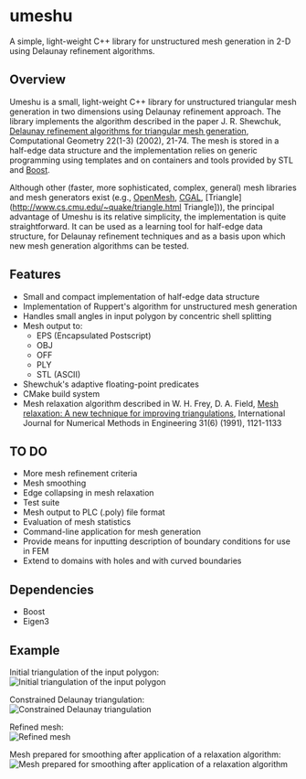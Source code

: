 umeshu
======

A simple, light-weight C++ library for unstructured mesh generation in 2-D using Delaunay refinement
algorithms.

Overview
--------

Umeshu is a small, light-weight C++ library for unstructured triangular mesh generation in two
dimensions using Delaunay refinement approach. The library implements the algorithm described in
the paper J. R. Shewchuk, <a href="http://dx.doi.org/10.1016/S0925-7721(01)00047-5">Delaunay
refinement algorithms for triangular mesh generation</a>, Computational Geometry 22(1-3) (2002),
21-74. The mesh is stored in a half-edge data structure and the implementation relies on
generic programming using templates and on containers and tools provided by STL and
[Boost](http://www.boost.org/).

Although other (faster, more sophisticated, complex, general) mesh libraries and mesh generators exist
(e.g., [OpenMesh](http://www.openmesh.org/), [CGAL](http://www.cgal.org/),
 [Triangle](http://www.cs.cmu.edu/~quake/triangle.html Triangle])), the principal advantage of
Umeshu is its relative simplicity, the implementation is quite straightforward. It can be used as a
learning tool for half-edge data structure, for Delaunay refinement techniques and as a basis upon
which new mesh generation algorithms can be tested.

Features
--------

  * Small and compact implementation of half-edge data structure
  * Implementation of Ruppert's algorithm for unstructured mesh generation
  * Handles small angles in input polygon by concentric shell splitting
  * Mesh output to:
    * EPS (Encapsulated Postscript)
    * OBJ
    * OFF
    * PLY
    * STL (ASCII)
  * Shewchuk's adaptive floating-point predicates
  * CMake build system
  * Mesh relaxation algorithm described in W. H. Frey, D. A. Field, [Mesh relaxation: A new
  technique for improving triangulations](http://dx.doi.org/10.1002/nme.1620310607), International
  Journal for Numerical Methods in Engineering 31(6) (1991), 1121-1133

TO DO
-----

  * More mesh refinement criteria
  * Mesh smoothing
  * Edge collapsing in mesh relaxation
  * Test suite
  * Mesh output to PLC (.poly) file format
  * Evaluation of mesh statistics
  * Command-line application for mesh generation
  * Provide means for inputting description of boundary conditions for use in FEM
  * Extend to domains with holes and with curved boundaries

Dependencies
------------

  * Boost
  * Eigen3

Example
-------

Initial triangulation of the input polygon:  
![Initial triangulation of the input polygon](https://raw.github.com/vladimir-ch/vladimir-ch.github.com/master/img/mesh_sample_1.png)

Constrained Delaunay triangulation:  
![Constrained Delaunay triangulation](https://raw.github.com/vladimir-ch/vladimir-ch.github.com/master/img/mesh_sample_2.png)

Refined mesh:  
![Refined mesh](https://raw.github.com/vladimir-ch/vladimir-ch.github.com/master/img/mesh_sample_3.png)

Mesh prepared for smoothing after application of a relaxation algorithm:  
![Mesh prepared for smoothing after application of a relaxation algorithm](https://raw.github.com/vladimir-ch/vladimir-ch.github.com/master/img/mesh_sample_4.png)
